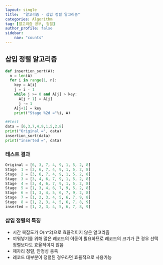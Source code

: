 ```yaml
---
layout: single
title:  "알고리즘 - 삽입 정렬 알고리즘"
categories: Algorithm
tag: [알고리즘 공부, 정렬]
author_profile: false
sidebar: 
    nav: "counts"
---
```


## 삽입 정렬 알고리즘

```python
def insertion_sort(A):
  n = len(A)
  for i in range(1, n):
    key = A[i]
    j = i - 1
    while j >= 0 and A[j] > key:
      A[j + 1] = A[j]
      j -= 1
    A[j+1] = key
    print("Stage %2d ="%i, A)

##test
data = [6,3,7,4,9,1,5,2,8]
print("Original =", data)
insertion_sort(data)
print("inserted =", data)
```

### 테스트 결과
```python
Original = [6, 3, 7, 4, 9, 1, 5, 2, 8]
Stage  1 = [3, 6, 7, 4, 9, 1, 5, 2, 8]
Stage  2 = [3, 6, 7, 4, 9, 1, 5, 2, 8]
Stage  3 = [3, 4, 6, 7, 9, 1, 5, 2, 8]
Stage  4 = [3, 4, 6, 7, 9, 1, 5, 2, 8]
Stage  5 = [1, 3, 4, 6, 7, 9, 5, 2, 8]
Stage  6 = [1, 3, 4, 5, 6, 7, 9, 2, 8]
Stage  7 = [1, 2, 3, 4, 5, 6, 7, 9, 8]
Stage  8 = [1, 2, 3, 4, 5, 6, 7, 8, 9]
inserted = [1, 2, 3, 4, 5, 6, 7, 8, 9]
```

### 삽입 정렬의 특징
- 시간 복잡도가 O(n^2)으로 효율적이지 않은 알고리즘
- 끼워넣기를 위해 많은 레코드의 이동이 필요하므로 레코드의 크기가 큰 경우 선택 정렬보다도 효율적이지 않음
- 제자리 정렬, 안정성 충족
- 레코드 대부분이 정렬된 경우라면 효율적으로 사용가능